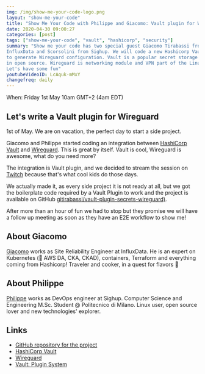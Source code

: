 ```yaml
---
img: /img/show-me-your-code-logo.png
layout: "show-me-your-code"
title: "Show Me Your Code with Philippe and Giacomo: Vault plugin for Wireguard"
date: 2020-04-30 09:00:27
categories: [post]
tags: ["show-me-your-code", "vault", "hashicorp", "security"]
summary: "Show me your code has two special guest Giacomo Tirabassi from
InfluxData and Scorsolini from Sighup. We will code a new Hashicorp Vault plugin
to generate Wireguard configuration. Vault is a popular secret storage developed
in open source. Wireguard is networking module and VPN part of the Linux kernel.
Let's have some fun"
youtubeVideoID: LcAquk-mMxY
changefreq: daily
---
```


When: Friday 1st May 10am GMT+2 (4am EDT)

## Let's write a Vault plugin for Wireguard

1st of May. We are on vacation, the perfect day to start a side project.

Giacomo and Philippe started coding an integration between [HashiCorp
Vault](https://www.vaultproject.io/) and
[Wireguard](https://www.wireguard.com/). This is great by itself. Vault is cool,
Wireguard is awesome, what do you need more?

The integration is Vault plugin, and we decided to stream the session on
[Twitch](https://twitch.tv/gianarb) because that's what cool kids do those days.

We actually made it, as every side project it is not ready at all, but we got
the boilerplate code required by a Vault Plugin to work and the project is
available on GitHub
[gitirabassi/vault-plugin-secrets-wireguard)](https://github.com/gitirabassi/vault-plugin-secrets-wireguard).

After more than an hour of fun we had to stop but they promise we will have a
follow up meeting as soon as they have an E2E workflow to show me!

## About Giacomo

[Giacomo](https://twitter.com/gitirabassi) works as Site Reliability Engineer at
InfluxData. He is an expert on Kubernetes (💼 AWS DA, CKA, CKAD), containers,
Terraform and everything coming from Hashicorp! Traveler and cooker, in a
quest for flavors 🤖

## About Philippe

[Philippe](https://twitter.com/Phisc0) works as DevOps engineer at Sighup.
Computer Science and Engineering M.Sc. Student @ Politecnico di Milano. Linux
user, open source lover and new technologies' explorer.

## Links

* [GitHub repository for the project](https://github.com/gitirabassi/vault-plugin-secrets-wireguard)
* [HashiCorp Vault](https://www.vaultproject.io/)
* [Wireguard](https://www.wireguard.com/)
* [Vault: Plugin System](https://www.vaultproject.io/docs/internals/plugins)
